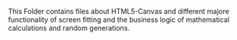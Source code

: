 This Folder contains files about HTML5-Canvas and different majore functionality of screen fitting and the business logic 
of mathematical calculations and random generations.
